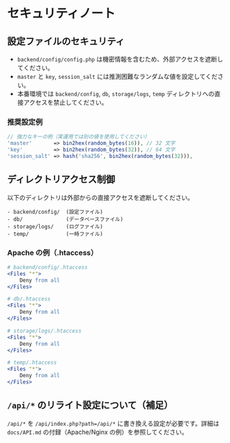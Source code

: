 # セキュリティノート

## 設定ファイルのセキュリティ

- `backend/config/config.php` は機密情報を含むため、外部アクセスを遮断してください。
- `master` と `key`, `session_salt` には推測困難なランダムな値を設定してください。
- 本番環境では `backend/config`, `db`, `storage/logs`, `temp` ディレクトリへの直接アクセスを禁止してください。

### 推奨設定例

```php
// 強力なキーの例（実運用では別の値を使用してください）
'master'       => bin2hex(random_bytes(16)), // 32 文字
'key'          => bin2hex(random_bytes(32)), // 64 文字
'session_salt' => hash('sha256', bin2hex(random_bytes(32))),
```

## ディレクトリアクセス制御

以下のディレクトリは外部からの直接アクセスを遮断してください。

```
- backend/config/  (設定ファイル)
- db/              (データベースファイル)
- storage/logs/    (ログファイル)
- temp/            (一時ファイル)
```

### Apache の例（.htaccess）

```apache
# backend/config/.htaccess
<Files "*">
    Deny from all
</Files>

# db/.htaccess
<Files "*">
    Deny from all
</Files>

# storage/logs/.htaccess
<Files "*">
    Deny from all
</Files>

# temp/.htaccess
<Files "*">
    Deny from all
</Files>
```

## `/api/*` のリライト設定について（補足）

`/api/*` を `/api/index.php?path=/api/*` に書き換える設定が必要です。詳細は `docs/API.md` の付録（Apache/Nginx の例）を参照してください。

